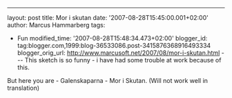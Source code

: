 ---
layout: post
title: Mor i skutan
date: '2007-08-28T15:45:00.001+02:00'
author: Marcus Hammarberg
tags:
  - Fun
modified_time: '2007-08-28T15:48:34.473+02:00'
blogger_id: tag:blogger.com,1999:blog-36533086.post-3415876368916493334
blogger_orig_url: http://www.marcusoft.net/2007/08/mor-i-skutan.html ---
This sketch is so funny - i have had
some trouble at work because of this.

But here you are - Galenskaparna - Mor i Skutan. (Will
not work well in translation)


